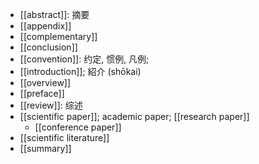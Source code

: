 - [[abstract]]: 摘要
- [[appendix]]
- [[complementary]]
- [[conclusion]]
- [[convention]]: 约定, 惯例, 凡例;
- [[introduction]]; 紹介 (shōkai)
- [[overview]]
- [[preface]]
- [[review]]: 综述
- [[scientific paper]]; academic paper; [[research paper]]
    - [[conference paper]]
- [[scientific literature]]
- [[summary]]
